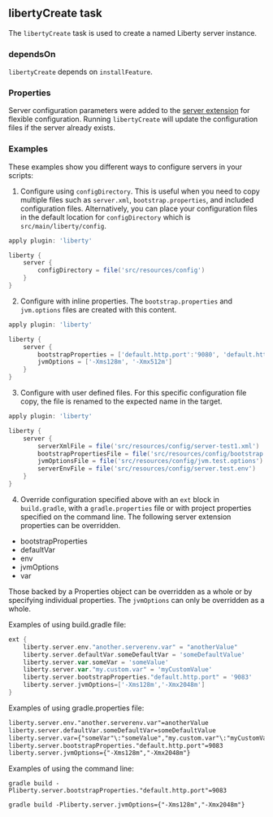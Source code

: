 ## libertyCreate task

The `libertyCreate` task is used to create a named Liberty server instance.

### dependsOn

`libertyCreate` depends on `installFeature`.

### Properties

Server configuration parameters were added to the [server extension](libertyExtensions.md#liberty-server-configuration) for flexible configuration. Running `libertyCreate` will update the configuration files if the server already exists.

### Examples

These examples show you different ways to configure servers in your scripts:

1. Configure using `configDirectory`. This is useful when you need to copy multiple files such as `server.xml`, `bootstrap.properties`, and included configuration files. Alternatively, you can place your configuration files in the default location for `configDirectory` which is `src/main/liberty/config`.

```groovy
apply plugin: 'liberty'

liberty {
    server {
        configDirectory = file('src/resources/config')
    }
}
```
2. Configure with inline properties. The `bootstrap.properties` and `jvm.options` files are created with this content.

```groovy
apply plugin: 'liberty'

liberty {
    server {
        bootstrapProperties = ['default.http.port':'9080', 'default.https.port':'9443']
        jvmOptions = ['-Xms128m', '-Xmx512m']
    }
}
```
3. Configure with user defined files. For this specific configuration file copy, the file is renamed to the expected name in the target.

```groovy
apply plugin: 'liberty'

liberty {
    server {
        serverXmlFile = file('src/resources/config/server-test1.xml')
        bootstrapPropertiesFile = file('src/resources/config/bootstrap.test.properties')
        jvmOptionsFile = file('src/resources/config/jvm.test.options')
        serverEnvFile = file('src/resources/config/server.test.env')
    }
}
```

4. Override configuration specified above with an `ext` block in `build.gradle`, with a `gradle.properties` file or with project properties specified on the command line. The following server extension properties can be overridden.

* bootstrapProperties
* defaultVar
* env
* jvmOptions
* var

Those backed by a Properties object can be overridden as a whole or by specifying individual properties. The `jvmOptions` can only be overridden as a whole.

Examples of using build.gradle file:
```groovy
ext {
    liberty.server.env."another.serverenv.var" = "anotherValue"
    liberty.server.defaultVar.someDefaultVar = 'someDefaultValue'
    liberty.server.var.someVar = 'someValue'
    liberty.server.var."my.custom.var" = 'myCustomValue'
    liberty.server.bootstrapProperties."default.http.port" = '9083'
    liberty.server.jvmOptions=['-Xms128m','-Xmx2048m']
}
```

Examples of using gradle.properties file:
```xml
liberty.server.env."another.serverenv.var"=anotherValue
liberty.server.defaultVar.someDefaultVar=someDefaultValue
liberty.server.var={"someVar"\:"someValue","my.custom.var"\:"myCustomValue"}
liberty.server.bootstrapProperties."default.http.port"=9083
liberty.server.jvmOptions={"-Xms128m","-Xmx2048m"}
```

Examples of using the command line:

`gradle build -Pliberty.server.bootstrapProperties."default.http.port"=9083`

`gradle build -Pliberty.server.jvmOptions={"-Xms128m","-Xmx2048m"}`
